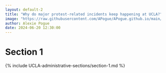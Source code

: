 ```yaml
---
layout: default-2
title: "Why do major protest-related incidents keep happening at UCLA?"
image: "https://raw.githubusercontent.com/APogue/APogue.github.io/main/images/2024-05-20/protest/large-red-triangle-people.webp"
author: Alexie Pogue
date: 2024-06-20 12:30:00 
---
```







# Section 1
{% include UCLA-administrative-sections/section-1.md %}



<!-- Add more sections as needed -->

